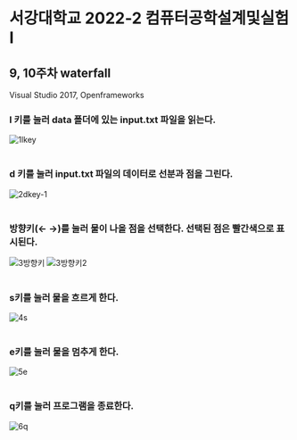 # 서강대학교 2022-2 컴퓨터공학설계및실험I<br/>
## 9, 10주차 waterfall<br/>
Visual Studio 2017, Openframeworks<br/>

### l 키를 눌러 data 폴더에 있는 input.txt 파일을 읽는다.<br/>
![1lkey](https://user-images.githubusercontent.com/107031994/220850811-95ac1da6-5068-4209-a5e5-233cd92f9429.png)<br/><br/>

### d 키를 눌러 input.txt 파일의 데이터로 선분과 점을 그린다.<br/>
![2dkey-1](https://user-images.githubusercontent.com/107031994/220850842-95ebf612-32b4-4a28-bb88-472534d2134f.png)<br/><br/>

### 방향키(← →)를 눌러 물이 나올 점을 선택한다. 선택된 점은 빨간색으로 표시된다. <br/> 
![3방향키](https://user-images.githubusercontent.com/107031994/220850849-064c9a77-9429-45f0-8764-252567458b1b.png)
![3방향키2](https://user-images.githubusercontent.com/107031994/220850861-6600f4d0-50fd-4497-af08-f630f495e648.png)<br/><br/>

### s키를 눌러 물을 흐르게 한다.<br/>
![4s](https://user-images.githubusercontent.com/107031994/220850867-a0181ad4-1ffa-470e-9234-253a5d4c5a53.png)<br/><br/>

### e키를 눌러 물을 멈추게 한다.<br/>
![5e](https://user-images.githubusercontent.com/107031994/220850876-59a826d1-8e45-4c36-87af-412c6163e87b.png)<br/><br/>

### q키를 눌러 프로그램을 종료한다.<br/>
![6q](https://user-images.githubusercontent.com/107031994/220850894-fcb4e4a2-02be-4f32-a826-619908005d4d.png)
